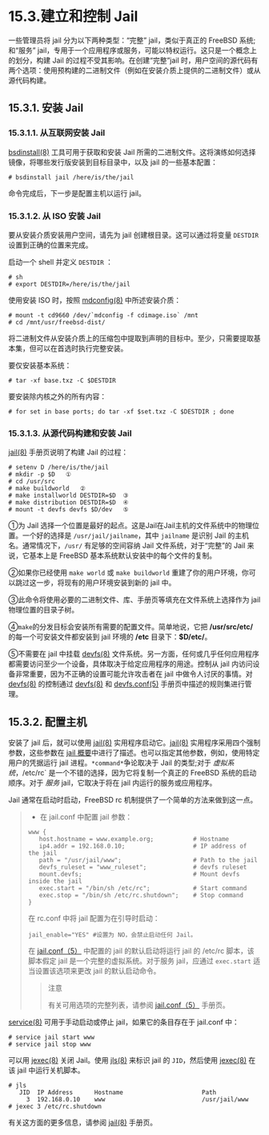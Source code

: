 # 15.3.建立和控制 Jail

一些管理员将 jail 分为以下两种类型：“完整” jail，类似于真正的 FreeBSD 系统; 和“服务” jail，专用于一个应用程序或服务，可能以特权运行。这只是一个概念上的划分，构建 Jail 的过程不受其影响。在创建“完整”jail 时，用户空间的源代码有两个选项：使用预构建的二进制文件（例如在安装介质上提供的二进制文件）或从源代码构建。

## 15.3.1. 安装 Jail

### 15.3.1.1. 从互联网安装 Jail

[bsdinstall(8)](https://www.freebsd.org/cgi/man.cgi?query=bsdinstall\&sektion=8\&format=html) 工具可用于获取和安装 Jail 所需的二进制文件。这将演练如何选择镜像，将哪些发行版安装到目标目录中，以及 jail 的一些基本配置：

```
# bsdinstall jail /here/is/the/jail
```

命令完成后，下一步是配置主机以运行 jail。

### 15.3.1.2. 从 ISO 安装 Jail

要从安装介质安装用户空间，请先为 jail 创建根目录。这可以通过将变量 `DESTDIR` 设置到正确的位置来完成。

启动一个 shell 并定义 `DESTDIR` ：

```
# sh
# export DESTDIR=/here/is/the/jail
```

使用安装 ISO 时，按照 [mdconfig(8)](https://www.freebsd.org/cgi/man.cgi?query=mdconfig\&sektion=8\&format=html) 中所述安装介质：

```
# mount -t cd9660 /dev/`mdconfig -f cdimage.iso` /mnt
# cd /mnt/usr/freebsd-dist/
```

将二进制文件从安装介质上的压缩包中提取到声明的目标中。至少，只需要提取基本集，但可以在首选时执行完整安装。

要仅安装基本系统：

```
# tar -xf base.txz -C $DESTDIR
```

要安装除内核之外的所有内容：

```
# for set in base ports; do tar -xf $set.txz -C $DESTDIR ; done
```

### 15.3.1.3. 从源代码构建和安装 Jail

[jail(8)](https://www.freebsd.org/cgi/man.cgi?query=jail\&sektion=8\&format=html) 手册页说明了构建 Jail 的过程：

```
# setenv D /here/is/the/jail
# mkdir -p $D   ①
# cd /usr/src   
# make buildworld   ②  
# make installworld DESTDIR=$D  ③
# make distribution DESTDIR=$D  ④
# mount -t devfs devfs $D/dev   ⑤
```

①为 Jail 选择一个位置是最好的起点。这是Jail在Jail主机的文件系统中的物理位置。一个好的选择是 `/usr/jail/jailname`，其中 `jailname` 是识别 Jail 的主机名。通常情况下，`/usr/` 有足够的空间容纳 Jail 文件系统，对于“完整”的 Jail 来说，它基本上是 FreeBSD 基本系统默认安装中的每个文件的复制。             

②如果你已经使用 `make world` 或 `make buildworld` 重建了你的用户环境，你可以跳过这一步，将现有的用户环境安装到新的 jail 中。                                        

③此命令将使用必要的二进制文件、库、手册页等填充在文件系统上选择作为 jail 物理位置的目录子树。

④`make`的分发目标会安装所有需要的配置文件。简单地说，它把 **/usr/src/etc/** 的每一个可安装文件都安装到 jail 环境的 **/etc** 目录下：**$D/etc/**。

⑤不需要在 jail 中挂载 [devfs(8)](https://www.freebsd.org/cgi/man.cgi?query=devfs\&sektion=8\&format=html) 文件系统。另一方面，任何或几乎任何应用程序都需要访问至少一个设备，具体取决于给定应用程序的用途。控制从 jail 内访问设备非常重要，因为不正确的设置可能允许攻击者在 jail 中做令人讨厌的事情。对 [devfs(8)](https://www.freebsd.org/cgi/man.cgi?query=devfs\&sektion=8\&format=html) 的控制通过 [devfs(8)](https://www.freebsd.org/cgi/man.cgi?query=devfs\&sektion=8\&format=html) 和 [devfs.conf(5)](https://www.freebsd.org/cgi/man.cgi?query=devfs.conf\&sektion=5\&format=html) 手册页中描述的规则集进行管理。

## 15.3.2. 配置主机

安装了 jail 后，就可以使用 [jail(8)](https://www.freebsd.org/cgi/man.cgi?query=jail\&sektion=8\&format=html) 实用程序启动它。[jail(8)](https://www.freebsd.org/cgi/man.cgi?query=jail\&sektion=8\&format=html) 实用程序采用四个强制参数，这些参数在 [jail 概要](https://docs.freebsd.org/en/books/handbook/Jail/#Jail-synopsis)中进行了描述。也可以指定其他参数，例如，使用特定用户的凭据运行 jail 进程。`*command*`争论取决于 Jail 的类型;对于 _虚拟系统_，/etc/rc` 是一个不错的选择，因为它将复制一个真正的 FreeBSD 系统的启动顺序。对于 _服务_  jail，它取决于将在 jail 内运行的服务或应用程序。

Jail 通常在启动时启动，FreeBSD rc 机制提供了一个简单的方法来做到这一点。

>*   在 jail.conf 中配置 jail 参数：
>
>```
>www {
>    host.hostname = www.example.org;           # Hostname
>    ip4.addr = 192.168.0.10;                   # IP address of the jail
>    path = "/usr/jail/www";                    # Path to the jail
>    devfs_ruleset = "www_ruleset";             # devfs ruleset
>    mount.devfs;                               # Mount devfs inside the jail
>    exec.start = "/bin/sh /etc/rc";            # Start command
>    exec.stop = "/bin/sh /etc/rc.shutdown";    # Stop command
>}
>```
>
>
>在 rc.conf 中将 jail 配置为在引导时启动：
>
>```
>jail_enable="YES" #设置为 NO，会禁止启动任何 Jail。
>```
>在 [jail.conf（5）](https://www.freebsd.org/cgi/man.cgi?query=jail.conf&sektion=5&format=html) 中配置的 jail 的默认启动将运行 jail 的 /etc/rc 脚本，该脚本假定 jail 是一个完整的虚拟系统。对于服务 jail，应通过 `exec.start` 适当设置该选项来更改 jail 的默认启动命令。
>
>>注意
>>
>>有关可用选项的完整列表，请参阅 [jail.conf（5）](https://www.freebsd.org/cgi/man.cgi?query=jail.conf&sektion=5&format=html) 手册页。

[service(8)](https://www.freebsd.org/cgi/man.cgi?query=service&sektion=8&format=html) 可用于手动启动或停止 jail，如果它的条目存在于 jail.conf 中：

```
# service jail start www
# service jail stop www
```
可以用 [jexec(8)](https://www.freebsd.org/cgi/man.cgi?query=jexec&sektion=8&format=html) 关闭 Jail。使用 [jls(8)](https://www.freebsd.org/cgi/man.cgi?query=jls&sektion=8&format=html) 来标识 jail 的 `JID`，然后使用 [jexec(8)](https://www.freebsd.org/cgi/man.cgi?query=jexec&sektion=8&format=html) 在该 jail 中运行关机脚本。

```
# jls
   JID  IP Address      Hostname                      Path
     3  192.168.0.10    www                           /usr/jail/www
# jexec 3 /etc/rc.shutdown
```
有关这方面的更多信息，请参阅 [jail(8)](https://www.freebsd.org/cgi/man.cgi?query=jail&sektion=8&format=html) 手册页。
